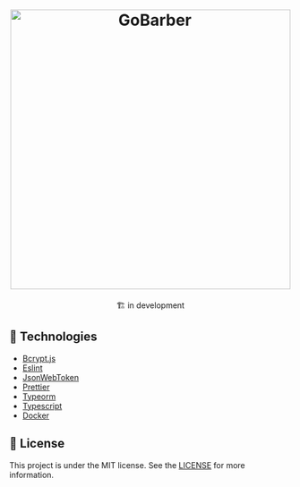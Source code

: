 <h1 align="center">
  <img src="https://res.cloudinary.com/dhqnvbd52/image/upload/v1594129504/logo_zb1fbe.svg" alt="GoBarber" width="500" />
</h1>
<p align="center">🏗 in development</p> 

## :rocket: Technologies
- [Bcrypt.js](https://github.com/dcodeIO/bcrypt.js)
- [Eslint](https://eslint.org/)
- [JsonWebToken](https://github.com/auth0/node-jsonwebtoken)
- [Prettier](https://prettier.io/)
- [Typeorm](https://typeorm.io/)
- [Typescript](https://www.typescriptlang.org/)
- [Docker](https://www.docker.com/docker-community)

## :memo: License
This project is under the MIT license. See the [LICENSE](https://github.com/wilsonmjunior/go-barber-nodejs/blob/master/LICENSE) for more information.
